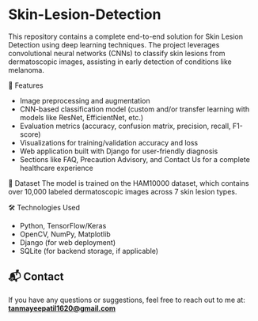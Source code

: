 # Skin-Lesion-Detection
This repository contains a complete end-to-end solution for Skin Lesion Detection using deep learning techniques. The project leverages convolutional neural networks (CNNs) to classify skin lesions from dermatoscopic images, assisting in early detection of conditions like melanoma.

🚀 Features
- Image preprocessing and augmentation
- CNN-based classification model (custom and/or transfer learning with models like ResNet, EfficientNet, etc.)
- Evaluation metrics (accuracy, confusion matrix, precision, recall, F1-score)
- Visualizations for training/validation accuracy and loss
- Web application built with Django for user-friendly diagnosis
- Sections like FAQ, Precaution Advisory, and Contact Us for a complete healthcare experience

🧪 Dataset
The model is trained on the HAM10000 dataset, which contains over 10,000 labeled dermatoscopic images across 7 skin lesion types.

🛠️ Technologies Used
- Python, TensorFlow/Keras
- OpenCV, NumPy, Matplotlib
- Django (for web deployment)
- SQLite (for backend storage, if applicable)

## 📬 Contact

If you have any questions or suggestions, feel free to reach out to me at:  
**tanmayeepatil1620@gmail.com**

